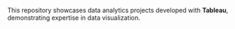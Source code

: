 This repository showcases data analytics projects developed with **Tableau**, demonstrating expertise in data visualization.
